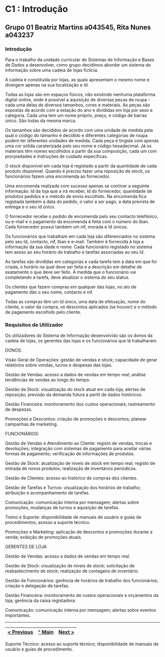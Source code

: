 # C1 : Introdução

## Grupo 01 Beatriz Martins a043545, Rita Nunes a043237 

### Introdução  

Para o trabalho da unidade curricular de Sistemas de Informação e Bases de Dados a desenvolver, como grupo decidimos abordar um sistema de informação sobre uma cadeia de lojas fictícia.

A cadeia é constituída por lojas, as quais apresentam o mesmo nome e divergem apenas na sua localização e Id.

Todas as lojas são em espaços físicos, não existindo nenhuma plataforma digital online, onde é possível a aquisição de diversas peças de roupa - cada uma delas de diversos tamanhos, cores e materiais. As peças são expostas de acordo com a estação do ano e divididas em loja por sexo e categoria. Cada uma tem um nome próprio, preço, e código de barras único. São todas da mesma marca.

Os tamanhos são decididos de acordo com uma unidade de medida pela qual o código do tamanho é decidido e diferentes categorias de roupa podem ter diferentes unidades de medida. Cada peça é tingida com apenas uma cor sólida caraterizada pelo seu nome e código hexadecimal. Já os materiais têm nomes escolhidos a partir da sua composição, cada um com prorpiedades e instruções de cuidado específicas. 

O stock disponível em cada loja é registado a partir da quantidade de cada produto disponível. Quando é preciso fazer uma reposição de stock, os funcionários fazem uma encomenda ao fornecedor.

Uma encomenda realizada com sucesso apenas se contiver a seguinte informação: Id da loja que a irá receber, Id do fornecedor, quantidade de produtos pedidos e o método de envio escolhido. Na encomenda fica registada também a data do pedido, o valor a ser pago, a data prevista de entrega e o seu Id único.

O fornecedor recebe o pedido de encomenda pelo seu contacto telefónico, ou e-mail e o pagamento da encomenda é feita com o número do Iban. Cada fornecedor possui também um nif, morada e Id únicos.

Os funcionários que trabalham em cada loja são diferenciados no sistema pelo seu Id, contacto, nif, Iban e e-mail. Também é fornecida à loja a informação da sua idade e nome. Cada funcionário registado no sistema tem aesso ao seu horário de trabalho e tarefas associadas ao seu Id.

As tarefas são divididas em categorias e cada tarefa tem a data em que foi criada, o horário na qual deve ser feita e a descrição em detalhe de exatamente o que deve ser feito. À medida que o funcionário vai completando a tarefa, deve atualizar o sistema do seu status.

Os clientes que fazem compras em qualquer das lojas, no ato de pagamento dão o seu nome, contacto e nif.

Todas as compras têm um Id único, uma data de efetuação, nome do cliente, o valor da compra, os descontos aplicados (se houver) e o método de pagamento escolhido pelo cliente.

### Requisitos de Utilizador

Os utilizadores do Sistema de Informação desenvolvido são os donos da cadeia de lojas, os gerentes das lojas e os funcionários que lá trabalharam.

DONOS:

Visão Geral de Operações: gestão de vendas e stock; 
capacidade de gerar relatórios sobre vendas, lucros e despesas das lojas.

Gestão de Vendas: acesso a dados de vendas em tempo real; análise tendências de vendas ao longo do tempo.

Gestão de Stock: visualização do stock atual em cada loja; alertas de reposição; previsão da demanda futura a partit de dados históricos.

Gestão Financeira: monitoramento dos custos operacionais; rastreamento de despezas.

Promoções e Descontos: criação de promoções e descontos; planear campanhas de marketing.

FUNCIONÁRIOS:

Gestão de Vendas e Atendimento ao Cliente: registo de vendas, trocas e devoluções; integração com sistemas de pagamento para aceitar várias formas de pagamento; verificação de informações de produtos.

Gestão de Stock: atualização de níveis de stock em tempo real; registo de entrada de novos produtos; realização de inventários periódicos.

Gestão de Clientes: acesso ao histórico de compras dos clientes.

Gestão de Tarefas e Turnos: visualização dos horários de trabalho; atribuição e acompanhamento de tarefas.

Comunicação: comunicação interna por mensagem; alertas sobre promoções, mudanças de turnos e aquisição de tarefas.

Treino e Suporte: disponibilidade de manuais de usuário e guias de procedimentos; acesso a suporte técnico.

Promoções e Marketing: aplicação de descontos e promoções durante a venda; exibição de promoções atuais.

GERENTES DE LOJA

Gestão de Vendas: acesso a dados de vendas em tempo real.

Gestão de Stock: visualização de níveis de stock; solicitação de reabastecimento de stock; realização de contagens de inventário.

Gestão de Funcionários: gerência de horários de trabalho dos funcionários; criação e delegação de tarefas.

Gestão Financeira: monitoramento de custos operacionais e orçamentos da loja; gerência da caixa registadora.

Comunicação: comunicação interna por mensagem; alertas sobre eventos importantes.

---
[< Previous](rebd00.md) | [^ Main](/../../) | [Next >](rebd02.md)
:--- | :---: | ---: 
Suporte Técnico: acesso ao suporte técnico; disponibilidade de manuais de usuário e guias de procedimento. 
